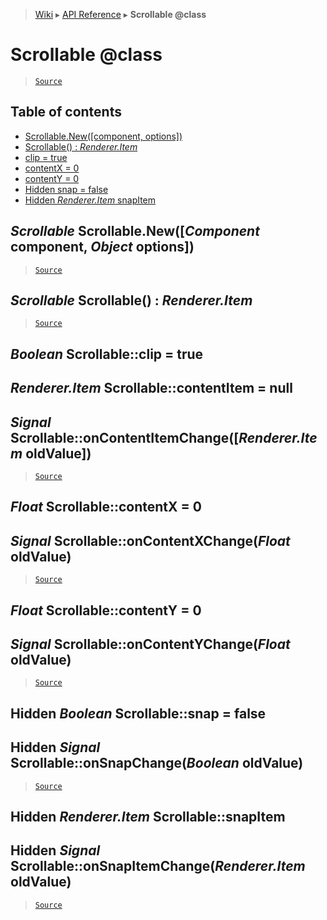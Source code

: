 > [Wiki](Home) ▸ [API Reference](API-Reference) ▸ **Scrollable @class**

Scrollable @class
==========

> [`Source`](/Neft-io/neft/tree/master/src/renderer/types/layout/scrollable.litcoffee#scrollable-class)

## Table of contents
  * [Scrollable.New([component, options])](#scrollable-scrollablenewcomponent-component-object-options)
  * [Scrollable() : *Renderer.Item*](#scrollable-scrollable--rendereritem)
  * [clip = true](#boolean-scrollableclip--true)
  * [contentX = 0](#float-scrollablecontentx--0)
  * [contentY = 0](#float-scrollablecontenty--0)
  * [Hidden snap = false](#hidden-boolean-scrollablesnap--false)
  * [Hidden *Renderer.Item* snapItem](#hidden-rendereritem-scrollablesnapitem)

*Scrollable* Scrollable.New([*Component* component, *Object* options])
----------------------------------------------------------------------

> [`Source`](/Neft-io/neft/tree/master/src/renderer/types/layout/scrollable.litcoffee#scrollable-scrollablenewcomponent-component-object-options)

*Scrollable* Scrollable() : *Renderer.Item*
-------------------------------------------

> [`Source`](/Neft-io/neft/tree/master/src/renderer/types/layout/scrollable.litcoffee#scrollable-scrollable--rendereritem)

*Boolean* Scrollable::clip = true
---------------------------------
*Renderer.Item* Scrollable::contentItem = null
----------------------------------------------
## *Signal* Scrollable::onContentItemChange([*Renderer.Item* oldValue])

> [`Source`](/Neft-io/neft/tree/master/src/renderer/types/layout/scrollable.litcoffee#boolean-scrollableclip--truerendereritem-scrollablecontentitem--null-signal-scrollableoncontentitemchangerendereritem-oldvalue)

*Float* Scrollable::contentX = 0
--------------------------------
## *Signal* Scrollable::onContentXChange(*Float* oldValue)

> [`Source`](/Neft-io/neft/tree/master/src/renderer/types/layout/scrollable.litcoffee#float-scrollablecontentx--0-signal-scrollableoncontentxchangefloat-oldvalue)

*Float* Scrollable::contentY = 0
--------------------------------
## *Signal* Scrollable::onContentYChange(*Float* oldValue)

> [`Source`](/Neft-io/neft/tree/master/src/renderer/types/layout/scrollable.litcoffee#float-scrollablecontenty--0-signal-scrollableoncontentychangefloat-oldvalue)

Hidden *Boolean* Scrollable::snap = false
-----------------------------------------
## Hidden *Signal* Scrollable::onSnapChange(*Boolean* oldValue)

> [`Source`](/Neft-io/neft/tree/master/src/renderer/types/layout/scrollable.litcoffee#hidden-boolean-scrollablesnap--false-hidden-signal-scrollableonsnapchangeboolean-oldvalue)

Hidden *Renderer.Item* Scrollable::snapItem
-------------------------------------------
## Hidden *Signal* Scrollable::onSnapItemChange(*Renderer.Item* oldValue)

> [`Source`](/Neft-io/neft/tree/master/src/renderer/types/layout/scrollable.litcoffee#hidden-rendereritem-scrollablesnapitem-hidden-signal-scrollableonsnapitemchangerendereritem-oldvalue)

